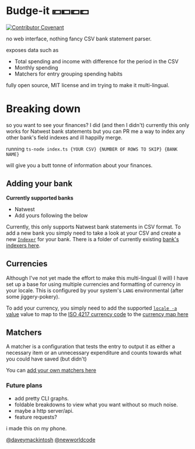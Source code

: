 # Budge-it 💴💵💶💷
[![Contributor Covenant](https://img.shields.io/badge/Contributor%20Covenant-v1.4%20adopted-ff69b4.svg)](code-of-conduct.md)

no web interface, nothing fancy CSV bank statement parser.

exposes data such as 

* Total spending and income with difference for the period in the CSV
* Monthly spending
* Matchers for entry grouping spending habits

fully open source, MIT license and im trying to make it multi-lingual.

# Breaking down
so you want to see your finances? I did (and then I didn't) currently this only works for Natwest bank statements but you can PR me a way to index any other bank's field indexes and ill happilly merge.

running `ts-node index.ts {YOUR CSV} {NUMBER OF ROWS TO SKIP} {BANK NAME}`

will give you a butt tonne of information about your finances.

## Adding your bank

**Currently supported banks**

* Natwest
* Add yours following the below

Currently, this only supports Natwest bank statements in CSV format. To add a new bank you simply need to take a look at your CSV and create a new [`Indexer`](https://github.com/davemackintosh/budge-it/blob/master/types/base.ts#L13-L19) for your bank. There is a folder of currently existing [bank's indexers here](https://github.com/davemackintosh/budge-it/tree/master/bank-indexes).

## Currencies
Although I've not yet made the effort to make this multi-lingual (I will) I have set up a base for using multiple currencies and formatting of currency in your locale. This is configured by your system's `LANG` environmental (after some jiggery-pokery). 

To add your currency, you simply need to add the supported [`locale -a` value](http://man7.org/linux/man-pages/man1/locale.1.html) value to map to the [ISO 4217 currency code](https://www.iso.org/iso-4217-currency-codes.html) to the [currency map here](https://github.com/davemackintosh/budge-it/blob/master/utils.ts#L1) 

## Matchers
A matcher is a configuration that tests the entry to output it as either a necessary item or an unnecessary expenditure and counts towards what you could have saved (but didn't)

You can [add your own matchers here](https://github.com/davemackintosh/budge-it/blob/master/functions/matchers.ts#L19)

### Future plans

* add pretty CLI graphs.
* foldable breakdowns to view what you want without so much noise.
* maybe a http server/api.
* feature requests?

i made this on my phone.

[@daveymackintosh](https://twitter.com/daveymackintosh)
[@newworldcode](https://twitter.com/newworldcode)
